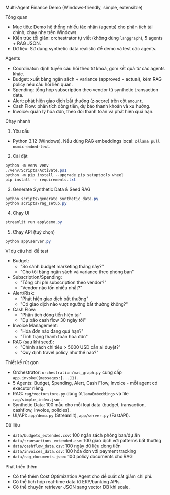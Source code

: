 Multi‑Agent Finance Demo (Windows‑friendly, simple, extensible)

Tổng quan
- Mục tiêu: Demo hệ thống nhiều tác nhân (agents) cho phân tích tài chính, chạy nhẹ trên Windows.
- Kiến trúc tối giản: orchestrator tự viết (không dùng `langgraph`), 5 agents + RAG JSON.
- Dữ liệu: Sử dụng synthetic data realistic để demo và test các agents.

Agents
- Coordinator: định tuyến câu hỏi theo từ khoá, gom kết quả từ các agents khác.
- Budget: xuất bảng ngân sách + variance (approved − actual), kèm RAG policy nếu câu hỏi liên quan.
- Spending: tổng hợp subscription theo vendor từ synthetic transaction data.
- Alert: phát hiện giao dịch bất thường (z‑score) trên cột `amount`.
- Cash Flow: phân tích dòng tiền, dự báo thanh khoản và xu hướng.
- Invoice: quản lý hóa đơn, theo dõi thanh toán và phát hiện quá hạn.

Chạy nhanh
1) Yêu cầu
- Python 3.12 (Windows). Nếu dùng RAG embeddings local: `ollama pull nomic-embed-text`.

2) Cài đặt
```powershell
python -m venv venv
./venv/Scripts/Activate.ps1
python -m pip install --upgrade pip setuptools wheel
pip install -r requirements.txt
```

3) Generate Synthetic Data & Seed RAG
```powershell
python scripts\generate_synthetic_data.py
python scripts\rag_setup.py
```

4) Chạy UI
```powershell
streamlit run app\demo.py
```

5) Chạy API (tuỳ chọn)
```powershell
python app\server.py
```

Ví dụ câu hỏi để test
- Budget:
  - "So sánh budget marketing tháng này?"
  - "Cho tôi bảng ngân sách và variance theo phòng ban"
- Subscription/Spending:
  - "Tổng chi phí subscription theo vendor?"
  - "Vendor nào tốn nhiều nhất?"
- Alert/Risk:
  - "Phát hiện giao dịch bất thường"
  - "Có giao dịch nào vượt ngưỡng bất thường không?"
- Cash Flow:
  - "Phân tích dòng tiền hiện tại"
  - "Dự báo cash flow 30 ngày tới"
- Invoice Management:
  - "Hóa đơn nào đang quá hạn?"
  - "Tình trạng thanh toán hóa đơn"
- RAG (sau khi seed):
  - "Chính sách chi tiêu > 5000 USD cần ai duyệt?"
  - "Quy định travel policy như thế nào?"

Thiết kế rút gọn
- Orchestrator: `orchestration/mas_graph.py` cung cấp `app.invoke({messages:[...]})`.
- 5 Agents: Budget, Spending, Alert, Cash Flow, Invoice - mỗi agent có executor riêng.
- RAG: `rag/vectorstore.py` dùng `OllamaEmbeddings` và file `rag/simple_index.json`.
- Synthetic Data: 100 mẫu cho mỗi loại data (budget, transaction, cashflow, invoice, policies).
- UI/API: `app/demo.py` (Streamlit), `app/server.py` (FastAPI).

Dữ liệu
- `data/budgets_extended.csv`: 100 ngân sách phòng ban/dự án
- `data/transactions_extended.csv`: 100 giao dịch với patterns bất thường
- `data/cashflow_data.csv`: 100 ngày dữ liệu dòng tiền
- `data/invoices_data.csv`: 100 hóa đơn với payment tracking
- `data/rag_documents.json`: 100 policy documents cho RAG

Phát triển thêm
- Có thể thêm Cost Optimization Agent cho đề xuất cắt giảm chi phí.
- Có thể tích hợp real-time data từ ERP/banking APIs.
- Có thể chuyển retriever JSON sang vector DB khi scale.
